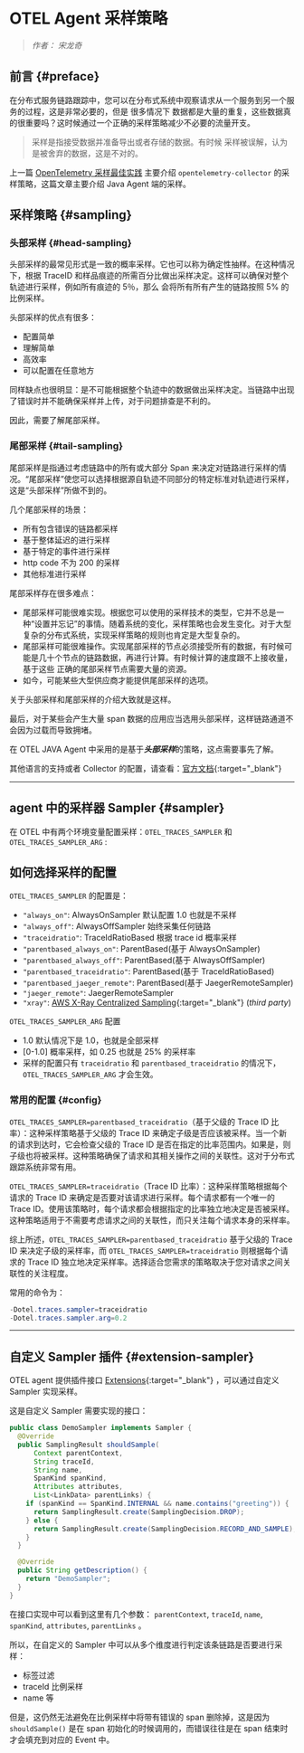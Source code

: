 # OTEL Agent 采样策略

> *作者： 宋龙奇*

## 前言 {#preface}

在分布式服务链路跟踪中，您可以在分布式系统中观察请求从一个服务到另一个服务的过程，这是非常必要的，但是 很多情况下
数据都是大量的重复，这些数据真的很重要吗？这时候通过一个正确的采样策略减少不必要的流量开支。

> 采样是指接受数据并准备导出或者存储的数据。有时候 采样被误解，认为是被舍弃的数据，这是不对的。

上一篇 [OpenTelemetry 采样最佳实践](opentelemetry-simpling) 主要介绍 `opentelemetry-collector` 的采样策略，这篇文章主要介绍 Java Agent 端的采样。

## 采样策略 {#sampling}

### 头部采样 {#head-sampling}

头部采样的最常见形式是一致的概率采样。它也可以称为确定性抽样。在这种情况下，根据 TraceID 和样品痕迹的所需百分比做出采样决定。这样可以确保对整个轨迹进行采样，例如所有痕迹的 5％，那么 会将所有所有产生的链路按照 5% 的比例采样。

头部采样的优点有很多：

* 配置简单
* 理解简单
* 高效率
* 可以配置在任意地方

同样缺点也很明显：是不可能根据整个轨迹中的数据做出采样决定。当链路中出现了错误时并不能确保采样并上传，对于问题排查是不利的。

因此，需要了解尾部采样。

### 尾部采样 {#tail-sampling}

尾部采样是指通过考虑链路中的所有或大部分 Span 来决定对链路进行采样的情况。“尾部采样”使您可以选择根据源自轨迹不同部分的特定标准对轨迹进行采样，这是“头部采样”所做不到的。

几个尾部采样的场景：

* 所有包含错误的链路都采样
* 基于整体延迟的进行采样
* 基于特定的事件进行采样
* http code 不为 200 的采样
* 其他标准进行采样

尾部采样存在很多难点：

* 尾部采样可能很难实现。根据您可以使用的采样技术的类型，它并不总是一种“设置并忘记”的事情。随着系统的变化，采样策略也会发生变化。对于大型复杂的分布式系统，实现采样策略的规则也肯定是大型复杂的。
* 尾部采样可能很难操作。实现尾部采样的节点必须接受所有的数据，有时候可能是几十个节点的链路数据，再进行计算。有时候计算的速度跟不上接收量，基于这些 正确的尾部采样节点需要大量的资源。
* 如今，可能某些大型供应商才能提供尾部采样的选项。

关于头部采样和尾部采样的介绍大致就是这样。

最后，对于某些会产生大量 span 数据的应用应当选用头部采样，这样链路通道不会因为过载而导致拥堵。

在 OTEL JAVA Agent 中采用的是基于***头部采样***的策略，这点需要事先了解。

其他语言的支持或者 Collector 的配置，请查看：[官方文档](https://opentelemetry.io/docs/concepts/sampling/){:target="_blank"}

***

## agent 中的采样器 Sampler {#sampler}

在 OTEL 中有两个环境变量配置采样：`OTEL_TRACES_SAMPLER`  和 `OTEL_TRACES_SAMPLER_ARG` :

## 如何选择采样的配置

`OTEL_TRACES_SAMPLER` 的配置是：

* `"always_on"`: AlwaysOnSampler 默认配置 1.0 也就是不采样
* `"always_off"`: AlwaysOffSampler 始终采集任何链路
* `"traceidratio"`: TraceIdRatioBased 根据 trace id 概率采样
* `"parentbased_always_on"`: ParentBased(基于 AlwaysOnSampler)
* `"parentbased_always_off"`: ParentBased(基于 AlwaysOffSampler)
* `"parentbased_traceidratio"`: ParentBased(基于 TraceIdRatioBased)
* `"parentbased_jaeger_remote"`: ParentBased(基于 JaegerRemoteSampler)
* `"jaeger_remote"`: JaegerRemoteSampler
* `"xray"`: [AWS X-Ray Centralized Sampling](https://docs.aws.amazon.com/xray/latest/devguide/xray-console-sampling.html){:target="_blank"} (*third party*)

`OTEL_TRACES_SAMPLER_ARG` 配置

* 1.0  默认情况下是 1.0，也就是全部采样
* \[0-1.0] 概率采样，如 0.25 也就是 25% 的采样率
* 采样的配置只有 `traceidratio` 和 `parentbased_traceidratio` 的情况下，`OTEL_TRACES_SAMPLER_ARG` 才会生效。

### 常用的配置 {#config}

`OTEL_TRACES_SAMPLER=parentbased_traceidratio`（基于父级的 Trace ID 比率）：这种采样策略基于父级的 Trace ID 来确定子级是否应该被采样。当一个新的请求到达时，它会检查父级的 Trace ID 是否在指定的比率范围内。如果是，则子级也将被采样。这种策略确保了请求和其相关操作之间的关联性。这对于分布式跟踪系统非常有用。

`OTEL_TRACES_SAMPLER=traceidratio`（Trace ID 比率）：这种采样策略根据每个请求的 Trace ID 来确定是否要对该请求进行采样。每个请求都有一个唯一的 Trace ID。使用该策略时，每个请求都会根据指定的比率独立地决定是否被采样。这种策略适用于不需要考虑请求之间的关联性，而只关注每个请求本身的采样率。

综上所述，`OTEL_TRACES_SAMPLER=parentbased_traceidratio` 基于父级的 Trace ID 来决定子级的采样率，而 `OTEL_TRACES_SAMPLER=traceidratio` 则根据每个请求的 Trace ID 独立地决定采样率。选择适合您需求的策略取决于您对请求之间关联性的关注程度。

常用的命令为：

```JAVA
-Dotel.traces.sampler=traceidratio
-Dotel.traces.sampler.arg=0.2
```

***

## 自定义 Sampler 插件 {#extension-sampler}

OTEL agent 提供插件接口 [Extensions](https://opentelemetry.io/docs/instrumentation/JAVA/automatic/extensions/){:target="_blank"} ，可以通过自定义 Sampler 实现采样。

这是自定义 Sampler 需要实现的接口：

```JAVA
public class DemoSampler implements Sampler {
  @Override
  public SamplingResult shouldSample(
      Context parentContext,
      String traceId,
      String name,
      SpanKind spanKind,
      Attributes attributes,
      List<LinkData> parentLinks) {
    if (spanKind == SpanKind.INTERNAL && name.contains("greeting")) {
      return SamplingResult.create(SamplingDecision.DROP);
    } else {
      return SamplingResult.create(SamplingDecision.RECORD_AND_SAMPLE);
    }
  }

  @Override
  public String getDescription() {
    return "DemoSampler";
  }
}

```

在接口实现中可以看到这里有几个参数： `parentContext`, `traceId`, `name`, `spanKind`, `attributes`, `parentLinks` 。

所以，在自定义的 Sampler 中可以从多个维度进行判定该条链路是否要进行采样：

* 标签过滤
* traceId 比例采样
* name 等

但是，这仍然无法避免在比例采样中将带有错误的 span 删除掉，这是因为 `shouldSample()` 是在 span 初始化的时候调用的，而错误往往是在 span 结束时才会填充到对应的 Event 中。

